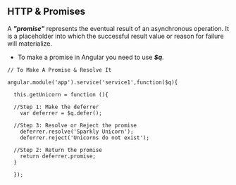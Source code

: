## HTTP & Promises

A ***"promise"*** represents the eventual result of an asynchronous operation. It is a placeholder into which the successful result value or reason for failure will materialize.

* To make a promise in Angular you need to use ***$q***.

```
// To Make A Promise & Resolve It

angular.module('app').service('service1',function($q){

  this.getUnicorn = function (){

  //Step 1: Make the deferrer
    var deferrer = $q.defer();

  //Step 3: Resolve or Reject the promise
    deferrer.resolve('Sparkly Unicorn');
    deferrer.reject('Unicorns do not exist');

  //Step 2: Return the promise
    return deferrer.promise;
  }

  });
```
